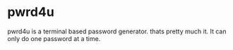 # pwrd4u
pwrd4u is a terminal based password generator.
thats pretty much it. 
It can only do one password at a time.
